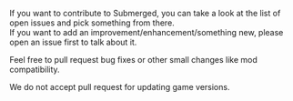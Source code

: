 If you want to contribute to Submerged, you can take a look at the list of open issues and pick something from there.  
If you want to add an improvement/enhancement/something new, please open an issue first to talk about it.

Feel free to pull request bug fixes or other small changes like mod compatibility.

We do not accept pull request for updating game versions.

